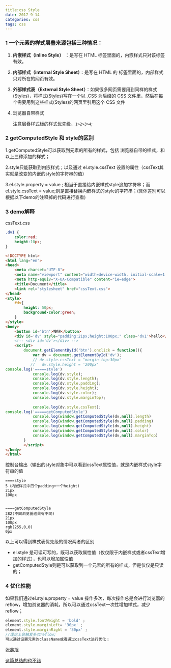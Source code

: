 ```yaml
---
title:css Style
date: 2017-9-14
categories: css
tags: css
---
```


### 1 一个元素的样式层叠来源包括三种情况：

1. **内嵌样式（inline Style）** ：是写在 HTML 标签里面的，内嵌样式只对该标签有效。

2. **内部样式（internal Style Sheet）**：是写在 HTML 的 标签里面的，内部样式只对所在的网页有效。

3. **外部样式表（External Style Sheet）**：如果很多网页需要用到同样的样式(Styles)，将样式(Styles)写在一个以 .CSS 为后缀的 CSS 文件里，然后在每个需要用到这些样式(Styles)的网页里引用这个 CSS 文件

4. 浏览器自带样式

   注意层叠样式标的样式优先级，`1>2>3>4`;

### 2 getComputedStyle 和 style的区别 

  1.getComputedStyle可以获取到元素的所有的样式，包括 浏览器自带的样式，和以上三种添加的样式；

  2.style只能获取到内嵌样式；以及通过 el.style.cssText 设置的属性（cssText其实就是改变的内嵌的style的字符串的值）

  3.el.style.property = value ; 相当于直接给内嵌样式style追加字符串；而el.style.cssText = value;则是直接替换内嵌样式的style的字符串；(具体差别可以根据以下demo的注释掉的代码进行查看)

### 3 demo解释

cssText.css

```css
.dv1 {
    color:red;
    height:10px;
}
```

```html
<!DOCTYPE html>
<html lang="en">
<head>
    <meta charset="UTF-8">
    <meta name="viewport" content="width=device-width, initial-scale=1.0">
    <meta http-equiv="X-UA-Compatible" content="ie=edge">
    <title>Document</title>
    <link rel="stylesheet" href="cssText.css">
</head>
<style>
    #dv{
        height: 50px;
        background-color:green;
    }
</style>
<body>
    <button id='btn'>按钮</button>
    <div id='dv' style="padding:21px;height:100px;" class='dv1'>hello</div>
    <!-- <div id='dv'></div> -->
    <script>
        document.getElementById('btn').onclick = function(){
            var dv = document.getElementById('dv');
            // dv.style.cssText = "margin-top:30px"
	       //   dv.style.height = '200px'
console.log('=====style')
            console.log(dv.style);
            console.log(dv.style.length);
            console.log(dv.style.padding);
            console.log(dv.style.height);
            console.log(dv.style.color);
            console.log(dv.style.marginTop);
          
            console.log(dv.style.cssText);
console.log('=====getComputedStyle')
            console.log(window.getComputedStyle(dv,null).length)
            console.log(window.getComputedStyle(dv,null).padding)
            console.log(window.getComputedStyle(dv,null).height)
            console.log(window.getComputedStyle(dv,null).color)
            console.log(window.getComputedStyle(dv,null).marginTop)
        }
        </script>
</body>
</html>
```

控制台输出（输出的style对象中可以看到cssText属性值，就是内嵌样式style字符串的值

```
====style
5（内嵌样式中四个padding+一个height)
21px
100px


====getComputedStyle
282(不同浏览器结果有不同)
21px
100px
rgb(255,0,0)
0px
```

以上可以得到样式表优先级的情况两者的区别

* el.style 是可读可写的，既可以获取属性值（仅仅限于内嵌样式或者cssText增加的样式），也可以增加属性值
* getComputedStyle则是可以获取到一个元素的所有的样式，但是仅仅是只读的；

### 4 优化性能

如果我们通过el.style.property = value 操作多次，每次操作总是会进行浏览器的reflow，增加浏览器的消耗，所以可以通过cssText一次性增加样式，减少reflow；

```javascript
element.style.fontWeight = 'bold' ;
element.style.marginLeft= '30px' ;
element.style.marginRight = '30px' ;
//理论上会触发多次reflow;
可以通过设置元素的className或者通过cssText进行优化；
```



[张鑫旭](http://www.zhangxinxu.com/wordpress/2012/05/getcomputedstyle-js-getpropertyvalue-currentstyle/)

[这篇总结的也不错](https://xdlrt.github.io/2017/01/30/2017-01-30/)